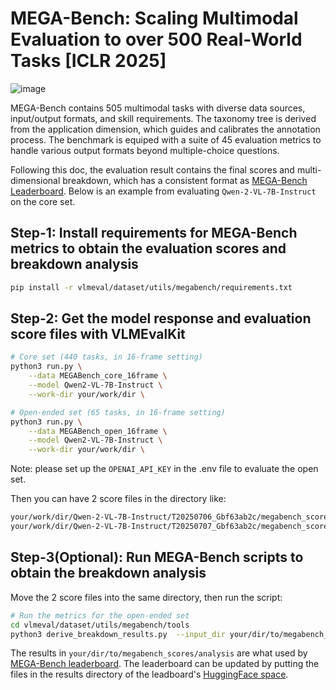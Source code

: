 # MEGA-Bench: Scaling Multimodal Evaluation to over 500 Real-World Tasks [ICLR 2025]

![image](https://github.com/user-attachments/assets/5fd44fa9-0ec2-4298-ad0c-e883cb1edf7f)

MEGA-Bench contains 505 multimodal tasks with diverse data sources, input/output formats, and skill requirements. The taxonomy tree is derived from the application dimension, which guides and calibrates the annotation process. The benchmark is equiped with a suite of 45 evaluation metrics to handle various output formats beyond multiple-choice questions.

Following this doc, the evaluation result contains the final scores and multi-dimensional breakdown, which has a consistent format as [MEGA-Bench Leaderboard](https://huggingface.co/spaces/TIGER-Lab/MEGA-Bench). Below is an example from evaluating `Qwen-2-VL-7B-Instruct` on the core set.


## Step-1: Install requirements for MEGA-Bench metrics to obtain the evaluation scores and breakdown analysis

```bash
pip install -r vlmeval/dataset/utils/megabench/requirements.txt
```


## Step-2: Get the model response and evaluation score files with VLMEvalKit

```bash
# Core set (440 tasks, in 16-frame setting)
python3 run.py \
    --data MEGABench_core_16frame \
    --model Qwen2-VL-7B-Instruct \
    --work-dir your/work/dir \

# Open-ended set (65 tasks, in 16-frame setting)
python3 run.py \
    --data MEGABench_open_16frame \
    --model Qwen2-VL-7B-Instruct \
    --work-dir your/work/dir \
```
Note: please set up the `OPENAI_API_KEY` in the .env file to evaluate the open set.

Then you can have 2 score files in the directory like: 

```bash
your/work/dir/Qwen-2-VL-7B-Instruct/T20250706_Gbf63ab2c/megabench_score_core.json
your/work/dir/Qwen-2-VL-7B-Instruct/T20250707_Gbf63ab2c/megabench_score_open.json
```

## Step-3(Optional): Run MEGA-Bench scripts to obtain the breakdown analysis

Move the 2 score files into the same directory, then run the script:

```bash
# Run the metrics for the open-ended set
cd vlmeval/dataset/utils/megabench/tools
python3 derive_breakdown_results.py  --input_dir your/dir/to/megabench_scores
```

The results in `your/dir/to/megabench_scores/analysis` are what used by [MEGA-Bench leaderboard](https://huggingface.co/spaces/TIGER-Lab/MEGA-Bench). The leaderboard can be updated by putting the files in the results directory of the leadboard's [HuggingFace space](https://huggingface.co/spaces/TIGER-Lab/MEGA-Bench/tree/main/static/eval_results/Default).

